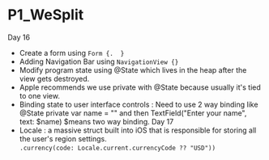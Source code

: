 # P1_WeSplit
Day 16
  - Create a form using ```Form {.  }```
  - Adding Navigation Bar using  ```NavigationView {}```
  - Modify program state using @State which lives in the heap after the view gets destroyed.  
  - Apple recommends we use private with @State because usually it's tied to one view.
  - Binding state to user interface controls : Need to use 2 way binding like 
      @State private var name = "" and then TextField("Enter your name", text: $name) $means two way binding.
Day 17
  - Locale : a massive struct built into iOS that is responsible for storing all the user's region settings.  
    ```.currency(code: Locale.current.currencyCode ?? "USD"))```
      
